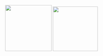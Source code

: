 <div class="border d-flex flex-justify-around flex-content-center">
  <img width="auto" height="150" src="https://github-readme-stats.vercel.app/api?username=leagueraini&count_private=true&show_icons=true&hide_title=true&hide_border=true">
  <img width="auto" height="145" src="https://github-readme-stats.vercel.app/api/top-langs/?username=leagueraini&layout=compact&show_icons=true&hide_title=true&hide_border=true&hide=C,CMake">
</div>
